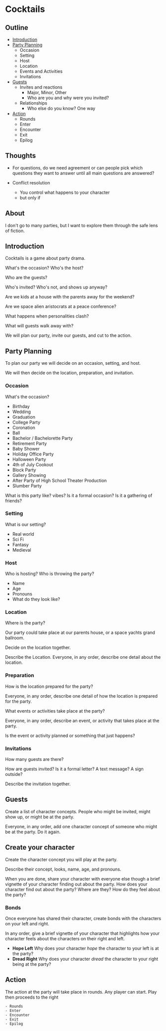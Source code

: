 # Cocktails

## Outline

- [Introduction](#introduction)
- [Party Planning](#party-planning)
    - Occasion
    - Setting
    - Host
    - Location
    - Events and Activities
    - Invitations
- [Guests](#guests)
    - Invites and reactions
        - Major, Minor, Other
        - Who are you and why were you invited?
    - Relationships
        - Who else do you know? One way
- [Action](#action)
    - Rounds
    - Enter
    - Encounter
    - Exit
    - Epilog


## Thoughts

- For questions, do we need agreement or can people pick which questions they want to answer until all main questions are answered?

- Conflict resolution
    - You control what happens to your character
    - but only if

## About

I don't go to many parties, but I want to explore them through the safe lens of fiction.

## Introduction

Cocktails is a game about party drama.

What's the occasion? Who's the host?

Who are the guests?

Who's invited? Who's not, and shows up anyway?

Are we kids at a house with the parents away for the weekend?

Are we space alien aristocrats at a peace conference?

What happens when personalities clash?

What will guests walk away with?

We will plan our party, invite our guests, and cut to the action.

## Party Planning

To plan our party we will decide on an occasion, setting, and host.

We will then decide on the location, preparation, and invitation.

### Occasion

What's the occasion?

- Birthday
- Wedding
- Graduation
- College Party
- Coronation
- Ball
- Bachelor / Bachelorette Party
- Retirement Party
- Baby Shower
- Holiday Office Party
- Halloween Party
- 4th of July Cookout
- Block Party
- Gallery Showing
- After Party of High School Theater Production
- Slumber Party

What is this party like? vibes?
Is it a formal occasion? Is it a gathering of friends?

### Setting

What is our setting?

- Real world
- Sci Fi
- Fantasy
- Medieval

### Host

Who is hosting? Who is throwing the party?

- Name
- Age
- Pronouns
- What do they look like?

### Location

Where is the party?

Our party could take place at our parents house, or a space yachts grand ballroom.

Decide on the location together.

Describe the Location.
Everyone, in any order, describe one detail about the location.

### Preparation

How is the location prepared for the party?

Everyone, in any order, describe one detail of how the location is prepared for the party.

What events or activities take place at the party?

Everyone, in any order, describe an event, or activity that takes place at the party.

Is the event or activity planned or something that just happens?

### Invitations

How many guests are there?

How are guests invited? Is it a formal letter? A text message? A sign outside?

Describe the invitation together.

## Guests

Create a list of character concepts. People who might be invited, might show up, or might be at the party.

Everyone, in any order, add one character concept of someone who might be at the party. Do it again.

## Create your character

Create the character concept you will play at the party.

Describe their concept, looks, name, age, and pronouns.

When you are done, share your character with everyone else though a brief vignette of your character finding out about the party. How does your character find out about the party? Where are they? How do they feel about the party?

### Bonds

Once everyone has shared their character, create bonds with the characters on your left and right.

In any order, give a brief vignette of your character that highlights how your character feels about the characters on their right and left.

- __Hope Left__ Why does your character _hope_ the character to your left is at the party?
- __Dread Right__ Why does your character _dread_ the character to your right being at the party?

## Action

The action at the party will take place in rounds. Any player can start. Play then proceeds to the right

    - Rounds
    - Enter
    - Encounter
    - Exit
    - Epilog
